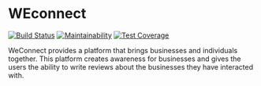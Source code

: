 # WEconnect

[![Build Status](https://travis-ci.org/clintfidel/WEconnect.svg?branch=develop)](https://travis-ci.org/clintfidel/WEconnect)
[![Maintainability](https://api.codeclimate.com/v1/badges/cf420ada97a0e205e2b4/maintainability)](https://codeclimate.com/github/clintfidel/WEconnect/maintainability)
[![Test Coverage](https://api.codeclimate.com/v1/badges/cf420ada97a0e205e2b4/test_coverage)](https://codeclimate.com/github/clintfidel/WEconnect/test_coverage)

WeConnect provides a platform that brings businesses and individuals together. This platform creates awareness for businesses and gives the users the ability to write reviews about the businesses they have interacted with.
